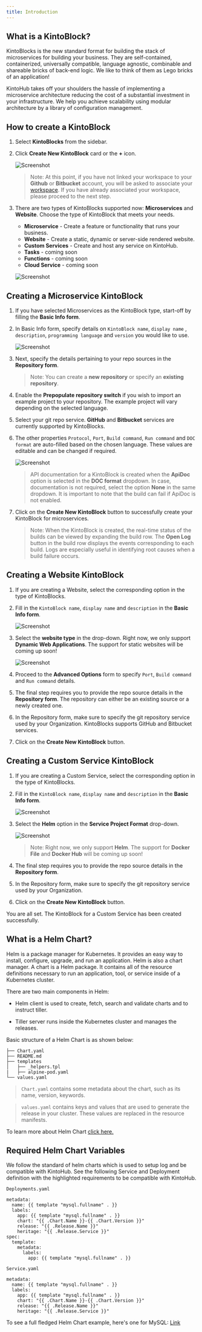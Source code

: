 ```yaml
---
title: Introduction
---
```


## What is a KintoBlock?

KintoBlocks is the new standard format for building the stack of microservices for building your business. They are self-contained, containerized, universally compatible, language agnostic, combinable and shareable bricks of back-end logic. We like to think of them as Lego bricks of an application!

KintoHub takes off your shoulders the hassle of implementing a microservice architecture reducing the cost of a substantial investment in your infrastructure. We help you achieve scalability using modular architecture by a library of configuration management.


## How to create a KintoBlock 

1. Select **KintoBlocks** from the sidebar.

2. Click **Create New KintoBlock** card or the **+** icon.

   ![Screenshot](/docs/assets/kb-create-options.png)

   > Note: At this point, if you have not linked your workspace to your **Github** or **Bitbucket** account, you will be asked to associate your [workspace](workspaces.md). If you have already associated your workspace, please proceed to the next step.

3. There are two types of KintoBlocks supported now: **Microservices** and **Website**. Choose the type of
KintoBlock that meets your needs.

   - **Microservice** - Create a feature or functionality that runs your business.
   - **Website** - Create a static, dynamic or server-side rendered website.
   - **Custom Services** - Create and host any service on KintoHub.
   - **Tasks** - coming soon
   - **Functions** - coming soon
   - **Cloud Service** - coming soon

   ![Screenshot](/docs/assets/select-kb-flavour.png)


## Creating a Microservice KintoBlock

1. If you have selected Microservices as the KintoBlock type, start-off by filling the **Basic Info form**.

2. In Basic Info form, specify details on `KintoBlock name`, `display name` , `description`, `programming language` and `version` you would like to use.

   ![Screenshot](/docs/assets/kb-basic-info-section.png)

3. Next, specify the details pertaining to your repo sources in the **Repository form**.

   > Note: You can create a **new repository** or specify an **existing repository**.

4. Enable the **Prepopulate repository switch** if you wish to import an example project to your repository. The example project will vary depending on the selected language.

5. Select your git repo service. **GitHub** and **Bitbucket** services are currently supported by KintoBlocks.

6. The other properties `Protocol`, `Port`, `Build command`, `Run command` and `DOC format` are auto-filled based on the chosen language. These values are editable and can be changed if required.

   ![Screenshot](/docs/assets/advanced-options.png)

   > API documentation for a KintoBlock is created when the **ApiDoc** option is selected in the **DOC format** dropdown. In case, documentation is not required, select the option **None** in the same dropdown. It is important to note that the build can fail if ApiDoc is not enabled.
   
7. Click on the **Create New KintoBlock** button to successfully create your KintoBlock for microservices.

   > Note: When the KintoBlock is created, the real-time status of the builds can be viewed by expanding the build row. The **Open Log** button in the build row displays the events corresponding to each build. Logs are especially useful in identifying root causes when a build failure occurs.


## Creating a Website KintoBlock

1. If you are creating a Website, select the corresponding option in the type of KintoBlocks.

2. Fill in the `KintoBlock name`, `display name` and `description` in the **Basic Info form**.

   ![Screenshot](/docs/assets/kb-website-basic-info.png)

3. Select the **website type** in the drop-down. Right now, we only support **Dynamic Web Applications**. The support for static websites will be coming up soon!

   ![Screenshot](/docs/assets/website-options.png)

4. Proceed to the **Advanced Options** form to specify  `Port`, `Build command` and `Run command` details.

5. The final step requires you to provide the repo source details in the **Repository form**. The repository can either be an existing source or a newly created one.

6. In the Repository form, make sure to specify the git repository service used by your Organization. KintoBlocks supports GitHub and Bitbucket services.

7. Click on the **Create New KintoBlock** button. 


## Creating a Custom Service KintoBlock

1. If you are creating a Custom Service, select the corresponding option in the type of KintoBlocks.

2. Fill in the `KintoBlock name`, `display name` and `description` in the **Basic Info form**.

   ![Screenshot](/docs/assets/kb-custom-service-basic-info.png)

3. Select the **Helm** option in the **Service Project Format** drop-down. 

   ![Screenshot](/docs/assets/kb-custom-service-options.png)

   >Note: Right now, we only support **Helm**. The support for **Docker File** and **Docker Hub**  will be coming up soon!

4. The final step requires you to provide the repo source details in the **Repository form**.

5. In the Repository form, make sure to specify the git repository service used by your Organization.

6. Click on the **Create New KintoBlock** button. 

You are all set. The KintoBlock for a Custom Service has been created successfully.


## What is a Helm Chart?

Helm is a package manager for Kubernetes. It provides an easy way to install, configure, upgrade, and run an application. Helm is also a chart manager. A chart is a Helm package. It contains all of the resource definitions necessary to run an application, tool, or service inside of a Kubernetes cluster.

There are two main components in Helm:

- Helm client is used to create, fetch, search and validate charts and to instruct tiller.

- Tiller server runs inside the Kubernetes cluster and manages the releases.

Basic structure of a Helm Chart is as shown below:

```
├── Chart.yaml
├── README.md
├── templates
│   ├── _helpers.tpl
|   ├── alpine-pod.yaml
└── values.yaml
```

   >`Chart.yaml` contains some metadata about the chart, such as its name, version, keywords.

   >`values.yaml` contains keys and values that are used to generate the release in your cluster. These values are replaced in the resource manifests.

To learn more about Helm Chart [click here.](https://helm.sh/docs/)


## Required Helm Chart Variables

We follow the standard of helm charts which is used to setup log and be compatible with KintoHub. See the following Service and Deployment definition with the highlighted requirements to be compatible with KintoHub.

`Deployments.yaml`

```
metadata:
  name: {{ template "mysql.fullname" . }}
  labels:
    app: {{ template "mysql.fullname" . }}
    chart: "{{ .Chart.Name }}-{{ .Chart.Version }}"
    release: "{{ .Release.Name }}"
    heritage: "{{ .Release.Service }}"
spec:
  template:
    metadata:
      labels:
        app: {{ template "mysql.fullname" . }}
```

`Service.yaml`

```
metadata:
  name: {{ template "mysql.fullname" . }}
  labels:
    app: {{ template "mysql.fullname" . }}
    chart: "{{ .Chart.Name }}-{{ .Chart.Version }}"
    release: "{{ .Release.Name }}"
    heritage: "{{ .Release.Service }}"
```

To see a full fledged Helm Chart example, here's one for MySQL: [Link](https://github.com/helm/charts/tree/master/stable/mysql)
